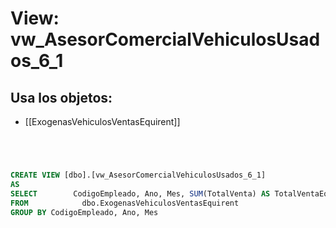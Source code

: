 # View: vw_AsesorComercialVehiculosUsados_6_1

## Usa los objetos:
- [[ExogenasVehiculosVentasEquirent]]

```sql




CREATE VIEW [dbo].[vw_AsesorComercialVehiculosUsados_6_1]
AS
SELECT        CodigoEmpleado, Ano, Mes, SUM(TotalVenta) AS TotalVentaEquirent
FROM            dbo.ExogenasVehiculosVentasEquirent
GROUP BY CodigoEmpleado, Ano, Mes


```
